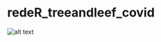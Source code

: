 # redeR_treeandleef_covid

![alt text]([http://url/to/img.png](https://github.com/brksaian/redeR_treeandleef_covid/blob/main/trab_final.png)https://github.com/brksaian/redeR_treeandleef_covid/blob/main/trab_final.png)
